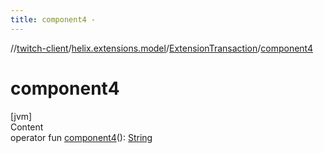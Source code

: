 ```yaml
---
title: component4 -
---
```

//[twitch-client](../../index.md)/[helix.extensions.model](../index.md)/[ExtensionTransaction](index.md)/[component4](component4.md)



# component4  
[jvm]  
Content  
operator fun [component4](component4.md)(): [String](https://kotlinlang.org/api/latest/jvm/stdlib/kotlin/-string/index.html)  



